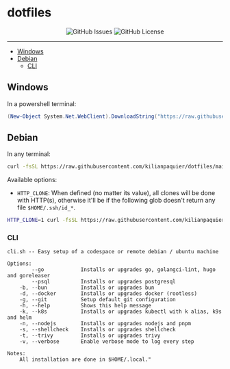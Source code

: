 <!-- This file is safe to edit. Once it exists it will not be overwritten. -->

# dotfiles <!-- omit in toc -->

<p align="center">
  <img alt="GitHub Issues" src="https://img.shields.io/github/issues-raw/kilianpaquier/dotfiles?style=for-the-badge">
  <img alt="GitHub License" src="https://img.shields.io/github/license/kilianpaquier/dotfiles?style=for-the-badge">
</p>

---

- [Windows](#windows)
- [Debian](#debian)
  - [CLI](#cli)

## Windows

In a powershell terminal:

```ps1
(New-Object System.Net.WebClient).DownloadString("https://raw.githubusercontent.com/kilianpaquier/dotfiles/main/install.ps1") | wt powershell -command -
```

## Debian

In any terminal:

```sh
curl -fsSL https://raw.githubusercontent.com/kilianpaquier/dotfiles/main/install.sh | bash
```

Available options:
- `HTTP_CLONE`: When defined (no matter its value), all clones will be done with HTTP(s), otherwise it'll be if the following glob doesn't return any file `$HOME/.ssh/id_*`.

```sh
HTTP_CLONE=1 curl -fsSL https://raw.githubusercontent.com/kilianpaquier/dotfiles/main/install.sh | bash
```

### CLI

```
cli.sh -- Easy setup of a codespace or remote debian / ubuntu machine

Options:
        --go            Installs or upgrades go, golangci-lint, hugo and goreleaser
        --psql          Installs or upgrades postgresql
    -b, --bun           Installs or upgrades bun
    -d, --docker        Installs or upgrades docker (rootless)
    -g, --git           Setup default git configuration
    -h, --help          Shows this help message
    -k, --k8s           Installs or upgrades kubectl with k alias, k9s and helm
    -n, --nodejs        Installs or upgrades nodejs and pnpm
    -s, --shellcheck    Installs or upgrades shellcheck
    -t, --trivy         Installs or upgrades trivy
    -v, --verbose       Enable verbose mode to log every step

Notes:
    All installation are done in $HOME/.local."
```
